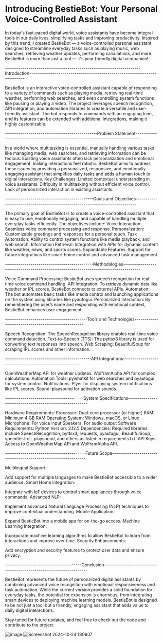 # Introducing BestieBot: Your Personal Voice-Controlled Assistant
In today's fast-paced digital world, voice assistants have become integral tools in our daily lives, simplifying tasks and improving productivity. Inspired by this trend, I created BestieBot — a voice-controlled personal assistant designed to streamline everyday tasks such as playing music, web searches, retrieving weather updates, performing calculations, and more. BestieBot is more than just a tool — it's your friendly digital companion!

---------------------------------------------------------------------Introduction---------------------------------------------------------------------------

BestieBot is an interactive voice-controlled assistant capable of responding to a variety of commands such as playing media, retrieving real-time weather, performing web searches, and even controlling system functions like pausing or playing a video. The project leverages speech recognition, API integration, and automation libraries to create a versatile and user-friendly assistant. The bot responds to commands with an engaging tone, and its features can be extended with additional integrations, making it highly customizable.

-----------------------------------------------Problem Statement--------------------------------------------------------------------------------

In a world where multitasking is essential, manually handling various tasks like managing media, web searches, and retrieving information can be tedious. Existing voice assistants often lack personalization and emotional engagement, making interactions feel robotic. BestieBot aims to address these issues by providing a personalized, responsive, and emotionally engaging assistant that simplifies daily tasks and adds a human touch to digital interactions.
Key Challenges:
Limited contextual understanding in voice assistants.
Difficulty in multitasking without efficient voice control.
Lack of personalized interaction in existing assistants.

---------------------------------------------Goals and Objectives------------------------------------------------------------------------------

The primary goal of BestieBot is to create a voice-controlled assistant that is easy to use, emotionally engaging, and capable of handling multiple everyday tasks efficiently. The objectives include:
Voice Interaction: Seamless voice command processing and response.
Personalization: Customizable greetings and responses for a personal touch.
Task Automation: Ability to control system functions like media playback, and web search.
Information Retrieval: Integration with APIs for dynamic content like weather, news, and sports scores.
Expandable Features: Support for future integrations like smart home control and advanced task management.

---------------------------------------------Methodologies--------------------------------------------------------------------------------------

Voice Command Processing: BestieBot uses speech recognition for real-time voice command handling.
API Integration: To retrieve dynamic data like weather or IPL scores, BestieBot connects to external APIs.
Automation: The bot automates basic tasks like media control and launching applications on the system using libraries like pyautogui.
Personalized Interaction: By remembering the user’s name and responding with emotional context, BestieBot enhances user engagement.

------------------------------------------Tools and Technologies----------------------------------------------------

Speech Recognition: The SpeechRecognition library enables real-time voice command detection.
Text-to-Speech (TTS): The pyttsx3 library is used for converting text responses into speech.
Web Scraping: BeautifulSoup for scraping IPL scores and other information.

--------------------------------------------API Integrations--------------------------------------------------------

OpenWeatherMap API for weather updates.
WolframAlpha API for complex calculations.
Automation Tools: pywhatkit for web searches and pyautogui for system control.
Notifications: Plyer for displaying system notifications like IPL scores.
Sound: playsound for activation sounds.

----------------------------------------System Specifications---------------------------------------------------------

Hardware Requirements:
Processor: Dual-core processor (or higher)
RAM: Minimum 4 GB RAM
Operating System: Windows, macOS, or Linux
Microphone: For voice input
Speakers: For audio output
Software Requirements:
Python Version: 3.12.5
Dependencies: Required libraries include SpeechRecognition, pyttsx3, requests, pyautogui, BeautifulSoup, speedtest-cli, playsound, and others as listed in requirements.txt.
API Keys: Access to OpenWeatherMap API and WolframAlpha API.

-----------------------------------------Future Scope----------------------------------------------------------------

Multilingual Support:

Add support for multiple languages to make BestieBot accessible to a wider audience.
Smart Home Integration:

Integrate with IoT devices to control smart appliances through voice commands.
Advanced NLP:

Implement advanced Natural Language Processing (NLP) techniques to improve contextual understanding.
Mobile Application:

Expand BestieBot into a mobile app for on-the-go access.
Machine Learning Integration:

Incorporate machine learning algorithms to allow BestieBot to learn from interactions and improve over time.
Security Enhancements:

Add encryption and security features to protect user data and ensure privacy.

---------------------------------------Conclusion---------------------------------------------------------------------

BestieBot represents the future of personalized digital assistants by combining advanced voice recognition with emotional responsiveness and task automation. While the current version provides a solid foundation for everyday tasks, the potential for expansion is enormous, from integrating smart devices to deploying machine learning models. BestieBot is designed to be not just a tool but a friendly, engaging assistant that adds value to daily digital interactions.

Stay tuned for future updates, and feel free to check out the code and contribute to the project

![image](https://github.com/user-attachments/assets/292f7da4-5db3-4500-8e2c-544c5903aea9)
![Screenshot 2024-10-24 180907](https://github.com/user-attachments/assets/339a11eb-831f-4459-a34c-8fbe50f2b8c9)
